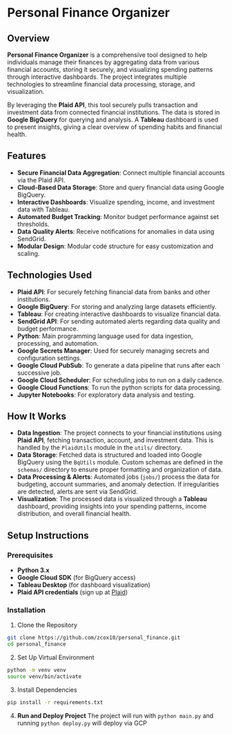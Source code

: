# Personal Finance Organizer

## Overview

**Personal Finance Organizer** is a comprehensive tool designed to help individuals manage their finances by aggregating data from various financial accounts, storing it securely, and visualizing spending patterns through interactive dashboards. The project integrates multiple technologies to streamline financial data processing, storage, and visualization.

By leveraging the **Plaid API**, this tool securely pulls transaction and investment data from connected financial institutions. The data is stored in **Google BigQuery** for querying and analysis. A **Tableau** dashboard is used to present insights, giving a clear overview of spending habits and financial health.

## Features

- **Secure Financial Data Aggregation**: Connect multiple financial accounts via the Plaid API.
- **Cloud-Based Data Storage**: Store and query financial data using Google BigQuery.
- **Interactive Dashboards**: Visualize spending, income, and investment data with Tableau.
- **Automated Budget Tracking**: Monitor budget performance against set thresholds.
- **Data Quality Alerts**: Receive notifications for anomalies in data using SendGrid.
- **Modular Design**: Modular code structure for easy customization and scaling.

## Technologies Used

- **Plaid API**: For securely fetching financial data from banks and other institutions.
- **Google BigQuery**: For storing and analyzing large datasets efficiently.
- **Tableau**: For creating interactive dashboards to visualize financial data.
- **SendGrid API**: For sending automated alerts regarding data quality and budget performance.
- **Python**: Main programming language used for data ingestion, processing, and automation.
- **Google Secrets Manager**: Used for securely managing secrets and configuration settings.
- **Google Cloud PubSub**: To generate a data pipeline that runs after each successive job.
- **Google Cloud Scheduler**: For scheduling jobs to run on a daily cadence.
- **Google Cloud Functions**: To run the python scripts for data processing.
- **Jupyter Notebooks**: For exploratory data analysis and testing.

## How It Works

- **Data Ingestion**: The project connects to your financial institutions using **Plaid API**, fetching transaction, account, and investment data. This is handled by the `PlaidUtils` module in the `utils/` directory.
- **Data Storage**: Fetched data is structured and loaded into Google BigQuery using the `BqUtils` module. Custom schemas are defined in the `schemas/` directory to ensure proper formatting and organization of data.
- **Data Processing & Alerts**: Automated jobs (`jobs/`) process the data for budgeting, account summaries, and anomaly detection. If irregularities are detected, alerts are sent via SendGrid.
- **Visualization**: The processed data is visualized through a **Tableau** dashboard, providing insights into your spending patterns, income distribution, and overall financial health.

## Setup Instructions

### Prerequisites

- **Python 3.x**
- **Google Cloud SDK** (for BigQuery access)
- **Tableau Desktop** (for dashboard visualization)
- **Plaid API credentials** (sign up at [Plaid](https://plaid.com/docs/auth/))

### Installation

1. Clone the Repository

```bash
git clone https://github.com/zcox10/personal_finance.git
cd personal_finance
```

2. Set Up Virtual Environment

```bash
python -m venv venv
source venv/bin/activate
```

3. Install Dependencies

```bash
pip install -r requirements.txt
```

4. **Run and Deploy Project**
The project will run with `python main.py` and running `python deploy.py` will deploy via GCP
